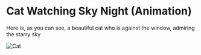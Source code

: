 # Cat Watching Sky Night (Animation)

Here is, as you can see, a beautiful cat who is against the window, admiring the starry sky

![Cat](https://github.com/Luciifer666/Animations/blob/main/html/Cat%20Watching%20Sky%20Night%20Animation/Images/Cat%20Watching%20Sky%20Night%20Animation.gif)